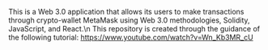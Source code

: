This is a Web 3.0 application that allows its users to make transactions through crypto-wallet MetaMask using Web 3.0 methodologies, Solidity, JavaScript, and React.\n
This repository is created through the guidance of the following tutorial: https://www.youtube.com/watch?v=Wn_Kb3MR_cU
